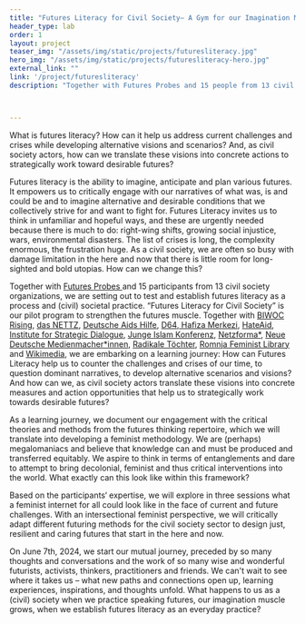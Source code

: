 ```yaml
---
title: "Futures Literacy for Civil Society– A Gym for our Imagination Muscle"
header_type: lab
order: 1
layout: project
teaser_img: "/assets/img/static/projects/futuresliteracy.jpg"
hero_img: "/assets/img/static/projects/futuresliteracy-hero.jpg"
external_link: ""
link: '/project/futuresliteracy'
description: "Together with Futures Probes and 15 people from 13 civil society organizations, we are setting out to test and establish futures literacy as a (civil) society practice and prepare the ground for more equitable futures."



---
```



<p>What is futures literacy? How can it help us address current challenges and crises while developing alternative visions and scenarios? And, as civil society actors, how can we translate these visions into concrete actions to strategically work toward desirable futures?</p>

<p>Futures literacy is the ability to imagine, anticipate and plan various futures. It empowers us to critically engage with our narratives of what was, is and could be and to imagine alternative and desirable conditions that we collectively strive for and want to fight for. Futures Literacy invites us to think in unfamiliar and hopeful ways, and these are urgently needed because there is much to do: right-wing shifts, growing social injustice, wars, environmental disasters. The list of crises is long, the complexity enormous, the frustration huge. As a civil society, we are often so busy with damage limitation in the here and now that there is little room for long-sighted and bold utopias.
How can we change this? 
</p>

<p>Together with <a href="https://futuresprobes.com/">Futures Probes </a> and 15 participants from 13 civil society organizations, we are setting out to test and establish futures literacy as a process and (civil) societal practice. “Futures Literacy for Civil Society” is our pilot program to strengthen the futures muscle. Together with <a href="https://biwoc-rising.org/">BIWOC Rising</a>, <a href="https://www.das-nettz.de/">das NETTZ</a>, <a href="https://www.aidshilfe.de/">Deutsche Aids Hilfe</a>, <a href="https://d-64.org/">D64</a>,<a href="https://hakikatadalethafiza.org/"> Hafiza Merkezi</a>, <a href="https://hateaid.org/">HateAid</a>, <a href="https://isdgermany.org/">Institute for Strategic Dialogue</a>, <a href="https://www.junge-islam-konferenz.de/">Junge Islam Konferenz</a>, <a href="https://netzforma.org/">Netzforma*</a>, <a href="https://neuemedienmacher.de/">Neue Deutsche Medienmacher*innen</a>, <a href="https://radikaletoechter.de/">Radikale Töchter</a>, <a href="https://romnjafeministlib.com/">Romnja Feminist Library</a> and <a href="https://www.wikimedia.de/">Wikimedia</a>, we are embarking on a learning journey: How can Futures Literacy help us to counter the challenges and crises of our time, to question dominant narratives, to develop alternative scenarios and visions? And how can we, as civil society actors translate these visions into concrete measures and action opportunities that help us to strategically work towards desirable futures? </p>


<p>As a learning journey, we document our engagement with the critical theories and methods from the futures thinking repertoire, which we will translate into developing a feminist methodology. We are (perhaps) megalomaniacs and believe that knowledge can and must be produced and transferred equitably. We aspire to think in terms of entanglements and dare to attempt to bring decolonial, feminist and thus critical interventions into the world. What exactly can this look like within this framework?
</p>

<p>Based on the participants‘ expertise, we will explore in three sessions what a feminist internet for all could look like in the face of current and future challenges. With an intersectional feminist perspective, we will critically adapt different futuring methods for the civil society sector to design just, resilient and caring futures that start in the here and now.</p>

<p>On June 7th, 2024, we start our mutual journey, preceded by so many thoughts and conversations and the work of so many wise and wonderful futurists, activists, thinkers, practitioners and friends. We can't wait to see where it takes us – what new paths and connections open up, learning experiences, inspirations, and thoughts unfold. What happens to us as a (civil) society when we practice speaking futures, our imagination muscle grows, when we establish futures literacy as an everyday practice?
</p>


